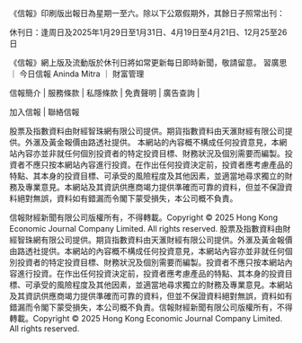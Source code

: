《信報》印刷版出報日為星期一至六。除以下公眾假期外，其餘日子照常出刊：

休刊日：逢周日及2025年1月29日至1月31日、4月19日至4月21日、12月25至26日

《信報》網上版及流動版於休刊日將如常更新每日即時新聞，敬請留意。
習廣思
      		      	 ｜ 
     			       		      	 	今日信報
Aninda Mitra
      		      	 ｜ 
     			       		      	 	財富管理

信報簡介 | 
	        服務條款 | 
	        私隱條款 | 
	        免責聲明 | 
	        廣告查詢 | 
			
加入信報 | 
	        聯絡信報

股票及指數資料由財經智珠網有限公司提供。期貨指數資料由天滙財經有限公司提供。外滙及黃金報價由路透社提供。
本網站的內容概不構成任何投資意見，本網站內容亦並非就任何個別投資者的特定投資目標、財務狀況及個別需要而編製。投資者不應只按本網站內容進行投資。在作出任何投資決定前，投資者應考慮產品的特點、其本身的投資目標、可承受的風險程度及其他因素，並適當地尋求獨立的財務及專業意見。本網站及其資訊供應商竭力提供準確而可靠的資料，但並不保證資料絕對無誤，資料如有錯漏而令閣下蒙受損失，本公司概不負責。

信報財經新聞有限公司版權所有，不得轉載。Copyright © 2025 Hong Kong Economic Journal Company Limited. All rights reserved.
股票及指數資料由財經智珠網有限公司提供。期貨指數資料由天滙財經有限公司提供。外滙及黃金報價由路透社提供。本網站的內容概不構成任何投資意見，本網站內容亦並非就任何個別投資者的特定投資目標、財務狀況及個別需要而編製。投資者不應只按本網站內容進行投資。在作出任何投資決定前，投資者應考慮產品的特點、其本身的投資目標、可承受的風險程度及其他因素，並適當地尋求獨立的財務及專業意見。本網站及其資訊供應商竭力提供準確而可靠的資料，但並不保證資料絕對無誤，資料如有錯漏而令閣下蒙受損失，本公司概不負責。信報財經新聞有限公司版權所有，不得轉載。Copyright © 2025 Hong Kong Economic Journal Company Limited. All rights reserved.